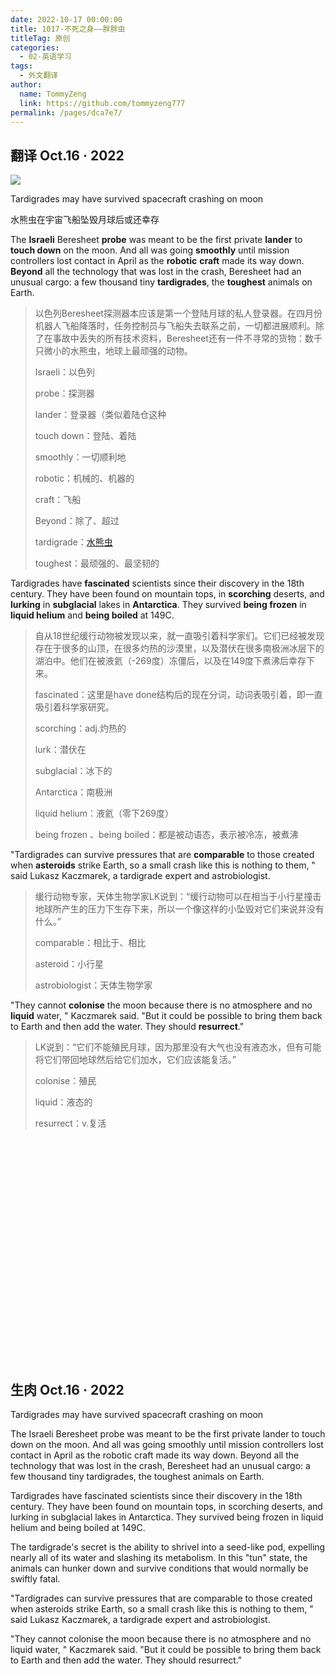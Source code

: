 ```yaml
---
date: 2022-10-17 00:00:00
title: 1017-不死之身——胖胖虫
titleTag: 原创
categories: 
  - 02-英语学习
tags: 
  - 外文翻译
author: 
  name: TommyZeng
  link: https://github.com/tommyzeng777
permalink: /pages/dca7e7/
---
```


## 翻译 Oct.16 · 2022

![](https://testingcf.jsdelivr.net/gh/TommyZeng777/picgo/img/202210180055215.png)



Tardigrades may have survived spacecraft crashing on moon

水熊虫在宇宙飞船坠毁月球后或还幸存



The **Israeli** Beresheet **probe** was meant to be the first private **lander** to **touch down** on the moon. And all was going **smoothly** until mission controllers lost contact in April as the **robotic** **craft** made its way down. **Beyond** all the technology that was lost in the crash, Beresheet had an unusual cargo: a few thousand tiny **tardigrades**, the **toughest** animals on Earth.<!-- more -->

> 以色列Beresheet探测器本应该是第一个登陆月球的私人登录器。在四月份机器人飞船降落时，任务控制员与飞船失去联系之前，一切都进展顺利。除了在事故中丢失的所有技术资料，Beresheet还有一件不寻常的货物：数千只微小的水熊虫，地球上最顽强的动物。
>
> Israeli：以色列
>
> probe：探测器
>
> lander：登录器（类似着陆仓这种
>
> touch down：登陆、着陆
>
> smoothly：一切顺利地
>
> robotic：机械的、机器的
>
> craft：飞船
>
> Beyond：除了、超过
>
> tardigrade：[水熊虫](https://baike.baidu.com/item/水熊/7744100)
>
> toughest：最顽强的、最坚韧的

Tardigrades have **fascinated** scientists since their discovery in the 18th century. They have been found on mountain tops, in **scorching** deserts, and **lurking** in **subglacial** lakes in **Antarctica**. They survived **being frozen** in **liquid helium** and **being boiled** at 149C.

> 自从18世纪缓行动物被发现以来，就一直吸引着科学家们。它们已经被发现存在于很多的山顶，在很多灼热的沙漠里，以及潜伏在很多南极洲冰层下的湖泊中。他们在被液氦（-269度）冻僵后，以及在149度下煮沸后幸存下来。
>
> fascinated：这里是have done结构后的现在分词，动词表吸引着，即一直吸引着科学家研究。
>
> scorching：adj.灼热的
>
> lurk：潜伏在
>
> subglacial：冰下的
>
> Antarctica：南极洲
>
> liquid helium：液氦（零下269度）
>
> being frozen 、being boiled：都是被动语态，表示被冷冻，被煮沸

"Tardigrades can survive pressures that are **comparable** to those created when **asteroids** strike Earth, so a small crash like this is nothing to them, " said Lukasz Kaczmarek, a tardigrade expert and astrobiologist.

> 缓行动物专家，天体生物学家LK说到：“缓行动物可以在相当于小行星撞击地球所产生的压力下生存下来，所以一个像这样的小坠毁对它们来说并没有什么。”
>
> comparable：相比于、相比
>
> asteroid：小行星
>
> astrobiologist：天体生物学家

"They cannot **colonise** the moon because there is no atmosphere and no **liquid** water, " Kaczmarek said. "But it could be possible to bring them back to Earth and then add the water. They should **resurrect**."

> LK说到：“它们不能殖民月球，因为那里没有大气也没有液态水，但有可能将它们带回地球然后给它们加水，它们应该能复活。”
>
> colonise：殖民
>
> liquid：液态的
>
> resurrect：v.复活

<br><br><br><br><br><br><br><br><br><br><br><br><br><br><br><br><br><br><br><br><br>

## 生肉 Oct.16 · 2022

Tardigrades may have survived spacecraft crashing on moon

The Israeli Beresheet probe was meant to be the first private lander to touch down on the moon. And all was going smoothly until mission controllers lost contact in April as the robotic craft made its way down. Beyond all the technology that was lost in the crash, Beresheet had an unusual cargo: a few thousand tiny tardigrades, the toughest animals on Earth.

Tardigrades have fascinated scientists since their discovery in the 18th century. They have been found on mountain tops, in scorching deserts, and lurking in subglacial lakes in Antarctica. They survived being frozen in liquid helium and being boiled at 149C.

The tardigrade's secret is the ability to shrivel into a seed-like pod, expelling nearly all of its water and slashing its metabolism. In this "tun" state, the animals can hunker down and survive conditions that would normally be swiftly fatal.

"Tardigrades can survive pressures that are comparable to those created when asteroids strike Earth, so a small crash like this is nothing to them, " said Lukasz Kaczmarek, a tardigrade expert and astrobiologist.

"They cannot colonise the moon because there is no atmosphere and no liquid water, " Kaczmarek said. "But it could be possible to bring them back to Earth and then add the water. They should resurrect."